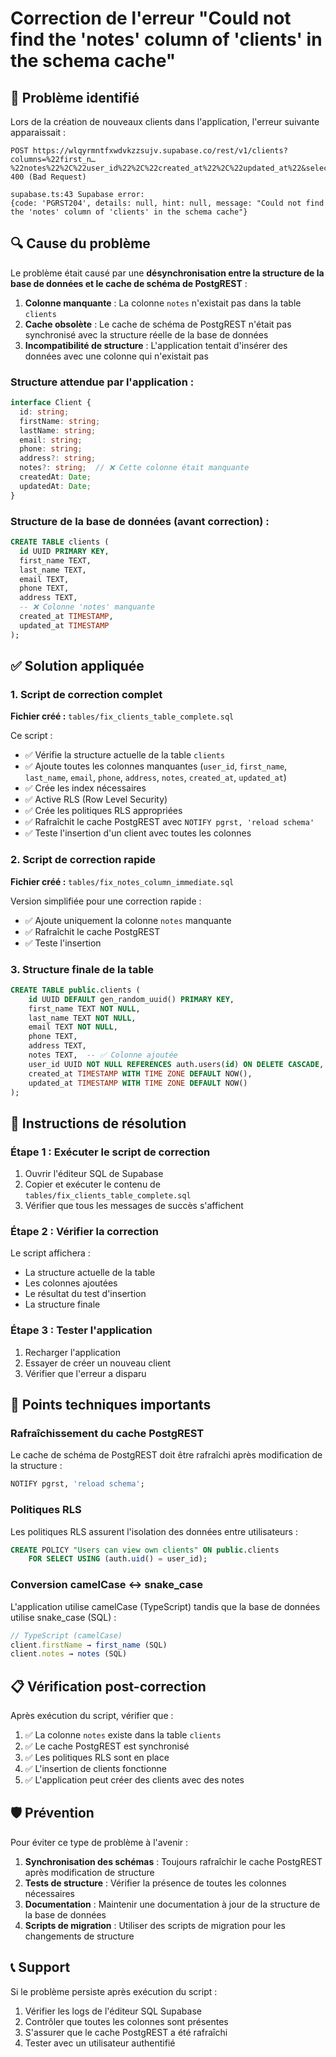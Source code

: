 # Correction de l'erreur "Could not find the 'notes' column of 'clients' in the schema cache"

## 🐛 Problème identifié

Lors de la création de nouveaux clients dans l'application, l'erreur suivante apparaissait :

```
POST https://wlqyrmntfxwdvkzzsujv.supabase.co/rest/v1/clients?columns=%22first_n…%22notes%22%2C%22user_id%22%2C%22created_at%22%2C%22updated_at%22&select=* 400 (Bad Request)

supabase.ts:43 Supabase error: 
{code: 'PGRST204', details: null, hint: null, message: "Could not find the 'notes' column of 'clients' in the schema cache"}
```

## 🔍 Cause du problème

Le problème était causé par une **désynchronisation entre la structure de la base de données et le cache de schéma de PostgREST** :

1. **Colonne manquante** : La colonne `notes` n'existait pas dans la table `clients`
2. **Cache obsolète** : Le cache de schéma de PostgREST n'était pas synchronisé avec la structure réelle de la base de données
3. **Incompatibilité de structure** : L'application tentait d'insérer des données avec une colonne qui n'existait pas

### Structure attendue par l'application :
```typescript
interface Client {
  id: string;
  firstName: string;
  lastName: string;
  email: string;
  phone: string;
  address?: string;
  notes?: string;  // ❌ Cette colonne était manquante
  createdAt: Date;
  updatedAt: Date;
}
```

### Structure de la base de données (avant correction) :
```sql
CREATE TABLE clients (
  id UUID PRIMARY KEY,
  first_name TEXT,
  last_name TEXT,
  email TEXT,
  phone TEXT,
  address TEXT,
  -- ❌ Colonne 'notes' manquante
  created_at TIMESTAMP,
  updated_at TIMESTAMP
);
```

## ✅ Solution appliquée

### 1. Script de correction complet

**Fichier créé :** `tables/fix_clients_table_complete.sql`

Ce script :
- ✅ Vérifie la structure actuelle de la table `clients`
- ✅ Ajoute toutes les colonnes manquantes (`user_id`, `first_name`, `last_name`, `email`, `phone`, `address`, `notes`, `created_at`, `updated_at`)
- ✅ Crée les index nécessaires
- ✅ Active RLS (Row Level Security)
- ✅ Crée les politiques RLS appropriées
- ✅ Rafraîchit le cache PostgREST avec `NOTIFY pgrst, 'reload schema'`
- ✅ Teste l'insertion d'un client avec toutes les colonnes

### 2. Script de correction rapide

**Fichier créé :** `tables/fix_notes_column_immediate.sql`

Version simplifiée pour une correction rapide :
- ✅ Ajoute uniquement la colonne `notes` manquante
- ✅ Rafraîchit le cache PostgREST
- ✅ Teste l'insertion

### 3. Structure finale de la table

```sql
CREATE TABLE public.clients (
    id UUID DEFAULT gen_random_uuid() PRIMARY KEY,
    first_name TEXT NOT NULL,
    last_name TEXT NOT NULL,
    email TEXT NOT NULL,
    phone TEXT,
    address TEXT,
    notes TEXT,  -- ✅ Colonne ajoutée
    user_id UUID NOT NULL REFERENCES auth.users(id) ON DELETE CASCADE,
    created_at TIMESTAMP WITH TIME ZONE DEFAULT NOW(),
    updated_at TIMESTAMP WITH TIME ZONE DEFAULT NOW()
);
```

## 🚀 Instructions de résolution

### Étape 1 : Exécuter le script de correction

1. Ouvrir l'éditeur SQL de Supabase
2. Copier et exécuter le contenu de `tables/fix_clients_table_complete.sql`
3. Vérifier que tous les messages de succès s'affichent

### Étape 2 : Vérifier la correction

Le script affichera :
- La structure actuelle de la table
- Les colonnes ajoutées
- Le résultat du test d'insertion
- La structure finale

### Étape 3 : Tester l'application

1. Recharger l'application
2. Essayer de créer un nouveau client
3. Vérifier que l'erreur a disparu

## 🔧 Points techniques importants

### Rafraîchissement du cache PostgREST

Le cache de schéma de PostgREST doit être rafraîchi après modification de la structure :

```sql
NOTIFY pgrst, 'reload schema';
```

### Politiques RLS

Les politiques RLS assurent l'isolation des données entre utilisateurs :

```sql
CREATE POLICY "Users can view own clients" ON public.clients 
    FOR SELECT USING (auth.uid() = user_id);
```

### Conversion camelCase ↔ snake_case

L'application utilise camelCase (TypeScript) tandis que la base de données utilise snake_case (SQL) :

```typescript
// TypeScript (camelCase)
client.firstName → first_name (SQL)
client.notes → notes (SQL)
```

## 📋 Vérification post-correction

Après exécution du script, vérifier que :

1. ✅ La colonne `notes` existe dans la table `clients`
2. ✅ Le cache PostgREST est synchronisé
3. ✅ Les politiques RLS sont en place
4. ✅ L'insertion de clients fonctionne
5. ✅ L'application peut créer des clients avec des notes

## 🛡️ Prévention

Pour éviter ce type de problème à l'avenir :

1. **Synchronisation des schémas** : Toujours rafraîchir le cache PostgREST après modification de structure
2. **Tests de structure** : Vérifier la présence de toutes les colonnes nécessaires
3. **Documentation** : Maintenir une documentation à jour de la structure de la base de données
4. **Scripts de migration** : Utiliser des scripts de migration pour les changements de structure

## 📞 Support

Si le problème persiste après exécution du script :

1. Vérifier les logs de l'éditeur SQL Supabase
2. Contrôler que toutes les colonnes sont présentes
3. S'assurer que le cache PostgREST a été rafraîchi
4. Tester avec un utilisateur authentifié
